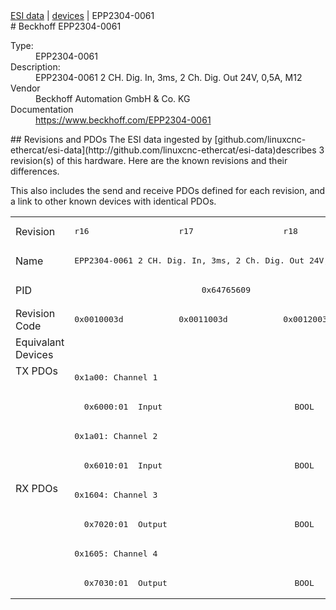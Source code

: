 <div class="nav"><a href="/esi-data">ESI data</a> | <a href="/esi-data/devices">devices</a> | EPP2304-0061</div>
#  Beckhoff EPP2304-0061

<dl>
  <dt>Type:</dt><dd>EPP2304-0061</dd>
  <dt>Description:</dt><dd>EPP2304-0061 2 CH. Dig. In, 3ms, 2 Ch. Dig. Out 24V, 0,5A, M12</dd>
  <dt>Vendor</dt><dd>Beckhoff Automation GmbH & Co. KG</dd>
  <dt>Documentation</dt><dd><a href="https://www.beckhoff.com/EPP2304-0061">https://www.beckhoff.com/EPP2304-0061</a></dd>
</dl>
## Revisions and PDOs
The ESI data ingested by [github.com/linuxcnc-ethercat/esi-data](http://github.com/linuxcnc-ethercat/esi-data)describes 3 revision(s) of this hardware.  Here are the known revisions and their differences.

This also includes the send and receive PDOs defined for each revision, and a link to other known devices with identical PDOs.

<table>
<tr >
<td class="first">Revision</td>
<td ><pre>r16</pre></td>
<td ><pre>r17</pre></td>
<td ><pre>r18</pre></td>
</tr>
<tr >
<td class="first">Name</td>
<td  colspan=3 align="center"><pre>EPP2304-0061 2 CH. Dig. In, 3ms, 2 Ch. Dig. Out 24V, 0,5A, M12</pre></td>
</tr>
<tr >
<td class="first">PID</td>
<td  colspan=3 align="center"><pre>0x64765609</pre></td>
</tr>
<tr >
<td class="first">Revision Code</td>
<td ><pre>0x0010003d</pre></td>
<td ><pre>0x0011003d</pre></td>
<td ><pre>0x0012003d</pre></td>
</tr>
<tr >
<td class="first">Equivalant Devices</td>
<td  colspan=3 align="center"></td>
</tr>
<tr class="txpdo pdosection">
<td class="first" rowspan=4 valign=top>TX PDOs</td>
<td colspan=3 align="left"><pre>0x1a00: Channel 1</pre></td>
<td></td>
</tr>
<tr class="txpdo">
<td  colspan=3 align="left"><pre>  0x6000:01  Input                           BOOL</pre></td>
</tr>
<tr class="txpdo pdosection">
<td  colspan=3 align="left"><pre>0x1a01: Channel 2</pre></td>
</tr>
<tr class="txpdo">
<td  colspan=3 align="left"><pre>  0x6010:01  Input                           BOOL</pre></td>
</tr>
<tr class="rxpdo pdosection">
<td class="first" rowspan=4 valign=top>RX PDOs</td>
<td colspan=3 align="left"><pre>0x1604: Channel 3</pre></td>
<td></td>
</tr>
<tr class="rxpdo">
<td  colspan=3 align="left"><pre>  0x7020:01  Output                          BOOL</pre></td>
</tr>
<tr class="rxpdo pdosection">
<td  colspan=3 align="left"><pre>0x1605: Channel 4</pre></td>
</tr>
<tr class="rxpdo">
<td  colspan=3 align="left"><pre>  0x7030:01  Output                          BOOL</pre></td>
</tr>
</table>
